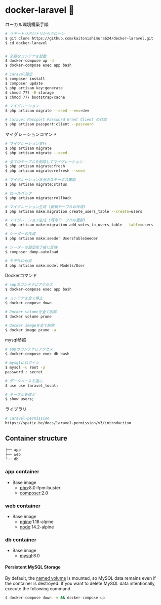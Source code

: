 # docker-laravel 🐳

ローカル環境構築手順

```bash
# リモートリポジトリからクローン
$ git clone https://github.com/kaitonishimura624/docker-laravel.git
$ cd docker-laravel


# 必要なコンテナを起動
$ docker-compose up -d 
$ docker-compose exec app bash

# Laravel設定
$ composer install
$ composer update
$ php artisan key:generate
$ chmod 777 -R storage
$ chmod 777 bootstrap/cache

# マイグレーション
$ php artisan migrate --seed --env=dev

# Laravel Passport Password Grant Client の作成
$ php artisan passport:client --password
```

マイグレーションコマンド

```bash
# マイグレーション実行
$ php artisan migrate
$ php artisan migrate --seed

# 全てのテーブルを削除してマイグレーション
$ php artisan migrate:fresh
$ php artisan migrate:refresh --seed

# マイグレーション状況のステータス確認
$ php artisan migrate:status

# ロールバック
$ php artisan migrate:rollback

# マイグレーション生成 (新規テーブルの作成)
$ php artisan make:migration create_users_table --create=users

# マイグレーション生成 (既存テーブルの更新)
$ php artisan make:migration add_votes_to_users_table --table=users

# シーダーの作成
$ php artisan make:seeder UsersTableSeeder

# シーダーの設定完了後に反映
$ composer dump-autoload

# モデルの作成
$ php artisan make:model Models/User

```

Dockerコマンド

```bash
# appのコンテナにアクセス
$ docker-compose exec app bash

# コンテナを全て停止
$ docker-compose down

# Docker volumeを全て削除
$ docker volume prune

# Docker imageを全て削除
$ docker image prune -a
```

mysql参照

```bash
# appのコンテナにアクセス
$ docker-compose exec db bash

# mysqlにログイン
$ mysql -u root -p 
password : secret

# データベースを選ぶ
$ use use laravel_local;

# テーブルを選ぶ
$ show users;

```

ライブラリ

```bash
# Laravel-permission
https://spatie.be/docs/laravel-permission/v3/introduction

```

## Container structure

```bash
├── app
├── web
└── db
```

### app container

- Base image
  - [php](https://hub.docker.com/_/php):8.0-fpm-buster
  - [composer](https://hub.docker.com/_/composer):2.0

### web container

- Base image
  - [nginx](https://hub.docker.com/_/nginx):1.18-alpine
  - [node](https://hub.docker.com/_/node):14.2-alpine

### db container

- Base image
  - [mysql](https://hub.docker.com/_/mysql):8.0

#### Persistent MySQL Storage

By default, the [named volume](https://docs.docker.com/compose/compose-file/#volumes) is mounted, so MySQL data remains even if the container is destroyed.
If you want to delete MySQL data intentionally, execute the following command.

```bash
$ docker-compose down -v && docker-compose up
```
